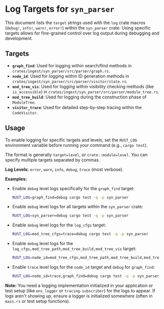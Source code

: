 # Log Targets for `syn_parser`

This document lists the `target` strings used with the `log` crate macros (`debug!`, `info!`, `warn!`, `error!`) within the `syn_parser` crate. Using specific targets allows for fine-grained control over log output during debugging and development.

## Targets

*   **`graph_find`**: Used for logging within search/find methods in `crates/ingest/syn_parser/src/parser/graph.rs`.
*   **`node_id`**: Used for logging within ID generation methods in `crates/ingest/syn_parser/src/parser/visitor/state.rs`.
*   **`mod_tree_vis`**: Used for logging within visibility checking methods (like `is_accessible`) in `crates/ingest/syn_parser/src/parser/module_tree.rs`.
*   **`mod_tree_build`**: Used for logging during the construction phase of `ModuleTree`.
*   **`visitor_trace`**: Used for detailed step-by-step tracing within the `CodeVisitor`.

## Usage

To enable logging for specific targets and levels, set the `RUST_LOG` environment variable before running your command (e.g., `cargo test`).

The format is generally `target=level`, or `crate::module=level`. You can specify multiple targets separated by commas.

**Log Levels:** `error`, `warn`, `info`, `debug`, `trace` (most verbose).

**Examples:**

*   Enable `debug` level logs specifically for the `graph_find` target:
    ```bash
    RUST_LOG=graph_find=debug cargo test -q -p syn_parser
    ```
*   Enable `debug` level logs for all targets within the `syn_parser` crate:
    ```bash
    RUST_LOG=syn_parser=debug cargo test -q -p syn_parser
    ```
*   Enable `debug` level logs for the `log_cfgs` target:
    ```bash
    RUST_LOG=mod_tree_cfgs=trace=debug cargo test -q -p syn_parser
    ```
*   Enable `debug` level logs for the `log_cfgs,mod_tree_path,mod_tree_build,mod_tree_vis` target:
    ```bash
    RUST_LOG=node_id=mod_tree_cfgs,mod_tree_path,mod_tree_build,mod_tree_vis=debug cargo test -q -p syn_parser
    ```
*   Enable `trace` level logs for the `node_id` target and `debug` for `graph_find`:
    ```bash
    RUST_LOG=node_id=trace,graph_find=debug cargo test -q -p syn_parser
    ```
**Note:** You need a logging implementation initialized in your application or test setup (like `env_logger` or `tracing-subscriber`) for the logs to appear. If logs aren't showing up, ensure a logger is initialized somewhere (often in `main.rs` or test setup functions).
